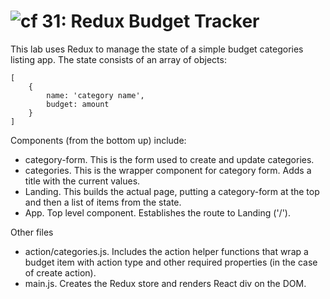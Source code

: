 ![cf](http://i.imgur.com/7v5ASc8.png) 31: Redux Budget Tracker
===

This lab uses Redux to manage the state of a simple budget categories listing app.  The state consists of an array of objects:
```
[
    {
        name: 'category name',
        budget: amount
    }
]
```
Components (from the bottom up) include:
  - category-form.  This is the form used to create and update categories.
  - categories.  This is the wrapper component for category form. Adds a title with the current values.
  - Landing. This builds the actual page, putting a category-form at the top and then a list of items from the state.
  - App. Top level component. Establishes the route to Landing ('/').

Other files
  - action/categories.js. Includes the action helper functions that wrap a budget item with action type and other required properties (in the case of create action).
  - main.js. Creates the Redux store and renders React div on the DOM.

